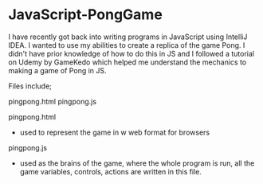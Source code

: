 # JavaScript-PongGame

I have recently got back into writing programs in JavaScript using IntelliJ IDEA. I wanted to use my abilities to create a replica of the game Pong. I didn't have prior knowledge of how to do this in JS and I followed a tutorial on Udemy by GameKedo which helped me understand the mechanics to making a game of Pong in JS.

Files include;

pingpong.html 
pingpong.js

pingpong.html

- used to represent the game in w web format for browsers

pingpong.js

- used as the brains of the game, where the whole program is run, all the game variables, controls, actions are written in this file.

